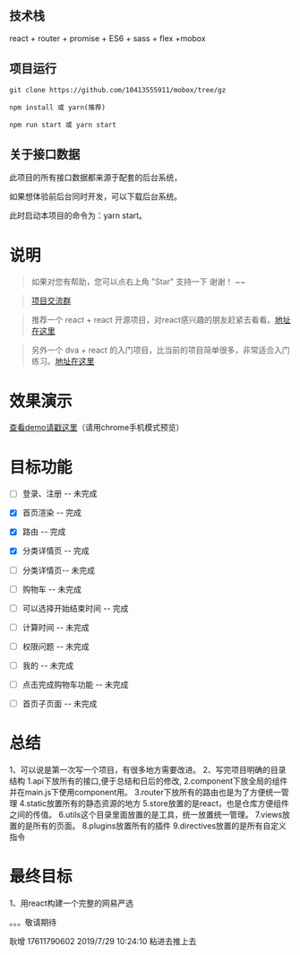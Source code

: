 
## 技术栈

react + router +  promise + ES6  + sass + flex +mobox 


## 项目运行


```
git clone https://github.com/10413555911/mobox/tree/gz 

npm install 或 yarn(推荐)

npm run start 或 yarn start

```
## 关于接口数据

此项目的所有接口数据都来源于配套的后台系统，

如果想体验前后台同时开发，可以下载后台系统。

此时启动本项目的命令为：yarn start。


# 说明

>  如果对您有帮助，您可以点右上角 "Star" 支持一下 谢谢！ ~~

>  [项目交流群](https://gitter.im/vue2-elm/Lobby?utm_source=share-link&utm_medium=link&utm_campaign=share-link)

>  推荐一个 react + react 开源项目，对react感兴趣的朋友赶紧去看看。[地址在这里](https://github.com/bailicangdu/react-pxq)

>  另外一个 dva + react 的入门项目，比当前的项目简单很多，非常适合入门练习。[地址在这里](https://github.com/bailicangdu/vue2-happyfri)


# 效果演示

[查看demo请戳这里](http://cangdu.org/elm/)（请用chrome手机模式预览）



# 目标功能
- [ ] 登录、注册 -- 未完成
- [x] 首页渲染 -- 完成
- [X] 路由 -- 完成
- [x] 分类详情页 -- 完成
- [ ]  分类详情页-- 未完成
- [ ] 购物车 -- 未完成
- [ ] 可以选择开始结束时间 -- 完成
- [ ] 计算时间 -- 未完成
- [ ] 权限问题 -- 未完成
- [ ] 我的 -- 未完成
- [ ] 点击完成购物车功能 -- 未完成
- [ ] 首页子页面 -- 未完成




# 总结

1、可以说是第一次写一个项目，有很多地方需要改进。
2、写完项目明确的目录结构
    1.api下放所有的接口,便于总结和日后的修改,
    2.component下放全局的组件并在main.js下使用component用。
    3.router下放所有的路由也是为了方便统一管理
    4.static放置所有的静态资源的地方
    5.store放置的是react，也是仓库方便组件之间的传值。
    6.utils这个目录里面放置的是工具，统一放置统一管理。
    7.views放置的是所有的页面。
    8.plugins放置所有的插件
    9.directives放置的是所有自定义指令


# 最终目标

1、用react构建一个完整的网易严选

。。。敬请期待

耿增 17611790602 2019/7/29 10:24:10
粘进去推上去
